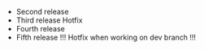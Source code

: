 - Second release
- Third release Hotfix
- Fourth release
- Fifth release !!! Hotfix when working on dev branch !!!
